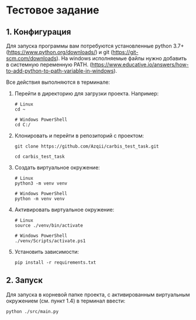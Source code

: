 # Тестовое задание

## 1. Конфигурация

Для запуска программы вам потребуются установленные python 3.7+ (https://www.python.org/downloads/) и git 
(https://git-scm.com/downloads). На windows исполняемые файлы нужно добавить в системную переменную PATH.
(https://www.educative.io/answers/how-to-add-python-to-path-variable-in-windows).

Все действия выполняются в терминале:

1. Перейти в директорию для загрузки проекта. Например:
    ```shell
    # Linux
    cd ~
    
    # Windows PowerShell
    cd C:/
    ```
2. Клонировать и перейти в репозиторий с проектом:
    ```shell
    git clone https://github.com/Azqii/carbis_test_task.git
   
    cd carbis_test_task
    ```
3. Создать виртуальное окружение:
    ```shell
    # Linux
    python3 -m venv venv
   
    # Windows PowerShell
    python -m venv venv
    ```
4. Активировать виртуальное окружение:
    ```shell
    # Linux
    source ./venv/bin/activate
   
    # Windows PowerShell
    ./venv/Scripts/activate.ps1
    ```
5. Установить зависимости:
    ```shell
    pip install -r requirements.txt
    ```

## 2. Запуск

Для запуска в корневой папке проекта, с активированным виртуальным окружением (см. пункт 1.4) в терминал ввести:
   ```shell
   python ./src/main.py
   ```
